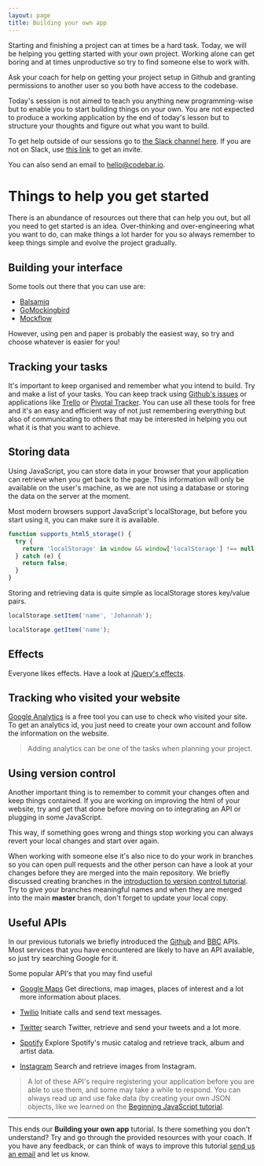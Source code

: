 ```yaml
---
layout: page
title: Building your own app
---
```


Starting and finishing a project can at times be a hard task. Today, we will be helping you getting started with your own project. Working alone can get boring and at times unproductive so try to find someone else to work with.

Ask your coach for help on getting your project setup in Github and granting permissions to another user so you both have access to the codebase.

Today's session is not aimed to teach you anything new programming-wise but to enable you to start building things on your own. You are not expected to produce a working application by the end of today's lesson but to structure your thoughts and figure out what you want to build.

To get help outside of our sessions go to [the Slack channel here](https://codebar.slack.com/messages/general/details/). If you are not on Slack, use [this link](https://codebar-slack.herokuapp.com/) to get an invite.

You can also send an email to [hello@codebar.io](mailto:hello@codebar.io).

# Things to help you get started

There is an abundance of resources out there that can help you out, but all you need to get started is an idea. Over-thinking and over-engineering what you want to do, can make things a lot harder for you so always remember to keep things simple and evolve the project gradually.

## Building your interface

Some tools out there that you can use are:

- [Balsamiq](https://balsamiq.com/)
- [GoMockingbird](https://gomockingbird.com/)
- [Mockflow](https://mockflow.com/pricing/)

However, using pen and paper is probably the easiest way, so try and choose whatever is easier for you!


## Tracking your tasks

It's important to keep organised and remember what you intend to build. Try and make a list of your tasks. You can keep track using [Github's issues](https://github.com/blog/831-issues-2-0-the-next-generation) or applications like [Trello](https://trello.com/) or [Pivotal Tracker](https://www.pivotaltracker.com/). You can use all these tools for free and it's an easy and efficient way of not just remembering everything but also of communicating to others that may be interested in helping you out what it is that you want to achieve.

## Storing data

Using JavaScript, you can store data in your browser that your application can retrieve when you get back to the page. This information will only be available on the user's machine, as we are not using a database or storing the data on the server at the moment.

Most modern browsers support JavaScript's localStorage, but before you start using it, you can make sure it is available.

```javascript
function supports_html5_storage() {
  try {
    return 'localStorage' in window && window['localStorage'] !== null;
  } catch (e) {
    return false;
  }
}
```


Storing and retrieving data is quite simple as localStorage stores key/value pairs.

```javascript
localStorage.setItem('name', 'Johannah');

localStorage.getItem('name');
```

## Effects

Everyone likes effects. Have a look at [jQuery's effects](http://api.jquery.com/category/effects/).

## Tracking who visited your website

[Google Analytics](https://www.google.com/analytics/) is a free tool you can use to check who visited your site. To get an analytics id, you just need to create your own account and follow the information on the website.

> Adding analytics can be one of the tasks when planning your project.

## Using version control

Another important thing is to remember to commit your changes often and keep things contained. If you are working on improving the html of your website, try and get that done before moving on to integrating an API or plugging in some JavaScript.

This way, if something goes wrong and things stop working you can always revert your local changes and start over again.

When working with someone else it's also nice to do your work in branches so you can open pull requests and the other person can have a look at your changes before they are merged into the main repository. We briefly discussed creating branches in the [introduction to version control tutorial](https://tutorials.codebar.io/version-control/introduction/tutorial.html). Try to give your branches meaningful names and when they are merged into the main **master** branch, don't forget to update your local copy.

## Useful APIs

In our previous tutorials we briefly introduced the [Github](https://developer.github.com/v3/) and [BBC](http://www.bbc.co.uk/developer/technology/apis.html) APIs. Most services that you have encountered are likely to have an API available, so just try searching Google for it.

Some popular API's that you may find useful

- [Google Maps](https://developers.google.com/maps/) Get directions, map images, places of interest and a lot more information about places.

- [Twilio](https://www.twilio.com/docs/api/rest) Initiate calls and send text messages.

- [Twitter](https://dev.twitter.com/docs/api/1.1) search Twitter, retrieve and send your tweets and a lot more.
- [Spotify](https://developer.spotify.com/technologies/web-api/) Explore Spotify's music catalog and retrieve track, album and artist data.

- [Instagram](https://instagram.com/developer/endpoints/) Search and retrieve images from Instagram.

> A lot of these API's require registering your application before you are able to use them, and some may take a while to respond. You can always read up and use fake data (by creating your own JSON objects, like we learned on the [Beginning JavaScript tutorial](https://tutorials.codebar.io/js/lesson2/tutorial.html).


---
This ends our **Building your own app** tutorial. Is there something you don't understand? Try and go through the provided resources with your coach. If you have any feedback, or can think of ways to improve this tutorial [send us an email](mailto:feedback@codebar.io) and let us know.
